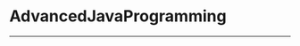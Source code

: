 # AdvancedJavaProgramming
________________________________________________________________________________________________________________________________________________________________________________________________________________________

